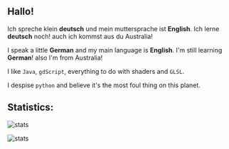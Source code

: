 ## Hallo!
Ich spreche klein **deutsch** und mein muttersprache ist **English**. Ich lerne **deutsch** noch! auch ich kommst aus du Australia!

I speak a little **German** and my main language is **English**. I'm still learning **German**! also I'm from Australia!

I like `Java`, `gdScript`, everything to do with shaders and `GLSL`.

I despise `python` and believe it's the most foul thing on this planet.

## Statistics:

![stats](https://github-readme-stats.vercel.app/api/top-langs/?username=EclipsedMango&theme=tokyonight&show_icons=true&hide_border=true&layout=compact)

![stats](https://github-readme-stats.vercel.app/api?username=EclipsedMango&theme=tokyonight&show_icons=true&hide_border=true&count_private=true)
